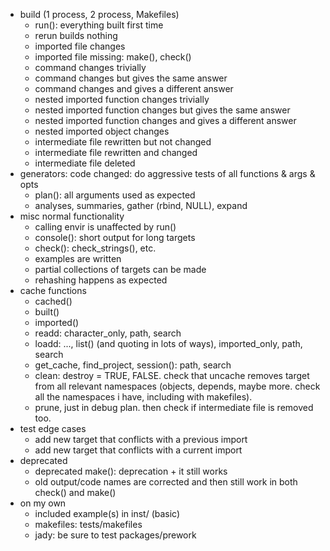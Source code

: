 - build (1 process, 2 process, Makefiles)
  - run(): everything built first time 
  - rerun builds nothing
  - imported file changes
  - imported file missing: make(), check()
  - command changes trivially
  - command changes but gives the same answer
  - command changes and gives a different answer
  - nested imported function changes trivially
  - nested imported function changes but gives the same answer
  - nested imported function changes and gives a different answer
  - nested imported object changes
  - intermediate file rewritten but not changed
  - intermediate file rewritten and changed
  - intermediate file deleted
- generators: code changed: do aggressive tests of all functions & args & opts
  - plan(): all arguments used as expected
  - analyses, summaries, gather (rbind, NULL), expand
- misc normal functionality
  - calling envir is unaffected by run()
  - console(): short output for long targets
  - check(): check_strings(), etc.
  - examples are written
  - partial collections of targets can be made
  - rehashing happens as expected
- cache functions
  - cached()
  - built()
  - imported()
  - readd: character_only, path, search
  - loadd: ..., list() (and quoting in lots of ways), imported_only, path, search
  - get_cache, find_project, session(): path, search
  - clean: destroy = TRUE, FALSE. check that uncache removes target from all relevant namespaces (objects, depends, maybe more. check all the namespaces i have, including with makefiles).
  - prune, just in debug plan. then check if intermediate file is removed too.
- test edge cases
  - add new target that conflicts with a previous import
  - add new target that conflicts with a current import
- deprecated
  - deprecated make(): deprecation + it still works
  - old output/code names are corrected and then still work in both check() and make()
- on my own
  - included example(s) in inst/ (basic)
  - makefiles: tests/makefiles
  - jady: be sure to test packages/prework
